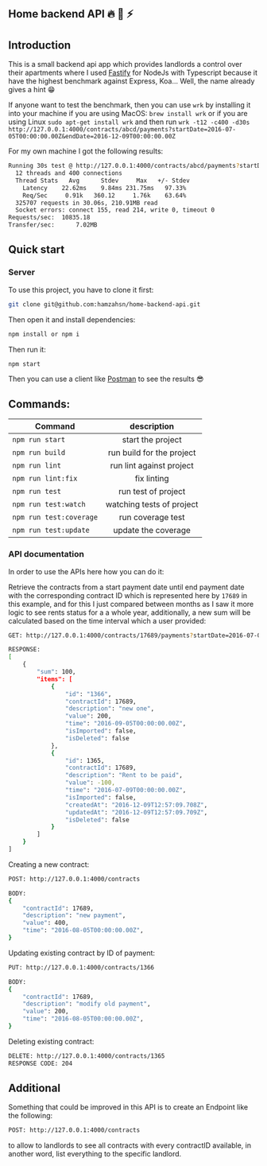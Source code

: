 ## Home backend API :fire: :rocket: :zap:

## Introduction

This is a small backend api app which provides landlords a control over their apartments where I used [Fastify](https://www.fastify.io/) for NodeJs with Typescript because it have the highest benchmark against Express, Koa... Well, the name already gives a hint :grin:

If anyone want to test the benchmark, then you can use `wrk` by installing it into your machine if you are using MacOS: `brew install wrk` or if you are using Linux `sudo apt-get install wrk` and then run `wrk -t12 -c400 -d30s http://127.0.0.1:4000/contracts/abcd/payments?startDate=2016-07-05T00:00:00.00Z&endDate=2016-12-09T00:00:00.00Z`

For my own machine I got the following results:

```bash
Running 30s test @ http://127.0.0.1:4000/contracts/abcd/payments?startDate=2016-07-05T00:00:00.00Z&endDate=2016-12-09T00:00:00.00Z
  12 threads and 400 connections
  Thread Stats   Avg      Stdev     Max   +/- Stdev
    Latency    22.62ms    9.84ms 231.75ms   97.33%
    Req/Sec     0.91k   360.12     1.76k    63.64%
  325707 requests in 30.06s, 210.91MB read
  Socket errors: connect 155, read 214, write 0, timeout 0
Requests/sec:  10835.18
Transfer/sec:      7.02MB
```

## Quick start

### Server

To use this project, you have to clone it first:

```bash
git clone git@github.com:hamzahsn/home-backend-api.git
```

Then open it and install dependencies:

```bash
npm install or npm i
```

Then run it:

```bash
npm start
```

Then you can use a client like [Postman](https://www.postman.com/) to see the results :sunglasses:

## Commands:

| Command                 |        description        |
| ----------------------- | :-----------------------: |
| `npm run start`         |     start the project     |
| `npm run build `        | run build for the project |
| `npm run lint`          | run lint against project  |
| `npm run lint:fix`      |        fix linting        |
| `npm run test`          |    run test of project    |
| `npm run test:watch`    | watching tests of project |
| `npm run test:coverage` |     run coverage test     |
| `npm run test:update`   |    update the coverage    |

### API documentation

In order to use the APIs here how you can do it:

Retrieve the contracts from a start payment date until end payment date with the corresponding contract ID which is represented here by `17689` in this example, and for this I just compared between months as I saw it more logic to see rents status for a a whole year, additionally, a new sum will be calculated based on the time interval which a user provided:

```bash
GET: http://127.0.0.1:4000/contracts/17689/payments?startDate=2016-07-05T00:00:00.00Z&endDate=2016-12-09T00:00:00.00Z

RESPONSE:
[
    {
        "sum": 100,
        "items": [
            {
                "id": "1366",
                "contractId": 17689,
                "description": "new one",
                "value": 200,
                "time": "2016-09-05T00:00:00.00Z",
                "isImported": false,
                "isDeleted": false
            },
            {
                "id": 1365,
                "contractId": 17689,
                "description": "Rent to be paid",
                "value": -100,
                "time": "2016-07-09T00:00:00.00Z",
                "isImported": false,
                "createdAt": "2016-12-09T12:57:09.708Z",
                "updatedAt": "2016-12-09T12:57:09.709Z",
                "isDeleted": false
            }
        ]
    }
]
```

Creating a new contract:

```bash
POST: http://127.0.0.1:4000/contracts

BODY:
{
    "contractId": 17689,
    "description": "new payment",
    "value": 400,
    "time": "2016-08-05T00:00:00.00Z",
}
```

Updating existing contract by ID of payment:

```bash
PUT: http://127.0.0.1:4000/contracts/1366

BODY:
{
    "contractId": 17689,
    "description": "modify old payment",
    "value": 200,
    "time": "2016-08-05T00:00:00.00Z",
}
```

Deleting existing contract:

```bash
DELETE: http://127.0.0.1:4000/contracts/1365
RESPONSE CODE: 204
```

## Additional

Something that could be improved in this API is to create an Endpoint like the following:

```bash
POST: http://127.0.0.1:4000/contracts
```

to allow to landlords to see all contracts with every contractID available, in another word, list everything to the specific landlord.
